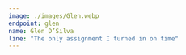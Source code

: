 ```yaml
---
image: ./images/Glen.webp
endpoint: glen
name: Glen D’Silva
line: "The only assignment I turned in on time"
---
```

